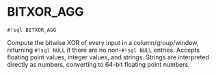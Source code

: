 # BITXOR_AGG
`#!sql BITXOR_AGG`

Compute the bitwise XOR of every input
in a column/group/window, returning `#!sql NULL` if there are no non-`#!sql NULL` entries.
Accepts floating point values, integer values, and strings. Strings are interpreted
directly as numbers, converting to 64-bit floating point numbers.


